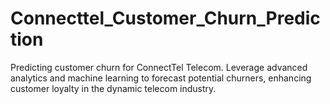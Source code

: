 # Connecttel_Customer_Churn_Prediction
Predicting customer churn for ConnectTel Telecom. Leverage advanced analytics and machine learning to forecast potential churners, enhancing customer loyalty in the dynamic telecom industry.



